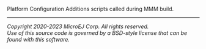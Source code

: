 Platform Configuration Additions scripts called during MMM build.

---
_Copyright 2020-2023 MicroEJ Corp. All rights reserved._  
_Use of this source code is governed by a BSD-style license that can be found with this software._  
